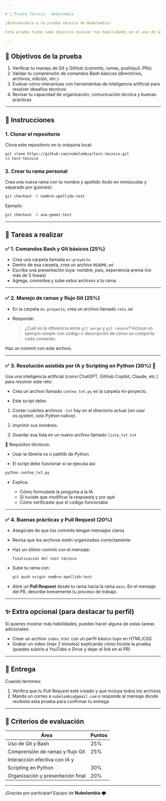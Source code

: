 ```yaml
---

# 🧪 Prueba Técnica - Nubelombia

¡Bienvenido/a a la prueba técnica de Nubelombia!

Esta prueba tiene como objetivo evaluar tus habilidades en el uso de Git y GitHub, comandos básicos de Bash, y tu capacidad para interactuar con herramientas de inteligencia artificial para resolver problemas técnicos.

---
```


## 🎯 Objetivos de la prueba

1. Verificar tu manejo de Git y GitHub (commits, ramas, push/pull, PRs)
2. Validar tu comprensión de comandos Bash básicos (directorios, archivos, edición, etc.)
3. Evaluar cómo interactúas con herramientas de inteligencia artificial para resolver desafíos técnicos
4. Revisar tu capacidad de organización, comunicación técnica y buenas prácticas

---

## 🧭 Instrucciones

### 1. Clonar el repositorio

Clona este repositorio en tu máquina local:

```bash
git clone https://github.com/nubelombia/test-tecnico.git
cd test-tecnico
````

### 2. Crear tu rama personal

Crea una nueva rama con tu nombre y apellido (todo en minúsculas y separado por guiones):

```bash
git checkout -b nombre-apellido-test
```

Ejemplo:

```bash
git checkout -b ana-gomez-test
```

---

## 🚀 Tareas a realizar

### ✅ 1. Comandos Bash y Git básicos (25%)

* Crea una carpeta llamada `mi-proyecto`
* Dentro de esa carpeta, crea un archivo `README.md`
* Escribe una presentación tuya: nombre, país, experiencia previa (no más de 5 líneas)
* Agrega, commitea y sube estos archivos a tu rama

---

### ✅ 2. Manejo de ramas y flujo Git (25%)

* En la carpeta `mi-proyecto`, crea un archivo llamado `reto.md`
* Responde:

  > ¿Cuál es la diferencia entre `git merge` y `git rebase`?
  > Incluye un ejemplo simple con código o descripción de cómo se comporta cada comando.

Haz un commit con este archivo.

---

### ✅ 3. Resolución asistida por IA y Scripting en Python (30%) 🐍

Usa una inteligencia artificial (como ChatGPT, GitHub Copilot, Claude, etc.) para resolver este reto:

* Crea un archivo llamado `conteo_txt.py` en la carpeta mi-proyecto.

* Este script debe:

1. Contar cuántos archivos `.txt` hay en el directorio actual (sin usar os.system, solo Python nativo).

2. Imprimir sus nombres.

3. Guardar esa lista en un nuevo archivo llamado `lista_txt.txt`

📌 Requisitos técnicos:

* Usar la librería os o pathlib de Python

* El script debe funcionar si se ejecuta así:

 ```bash
python conteo_txt.py
 ```
* Explica:

  * Cómo formulaste la pregunta a la IA
  * Si tuviste que modificar la respuesta y por qué
  * Cómo verificaste que el código funcionaba

---


### ✅ 4. Buenas prácticas y Pull Request (20%)

* Asegúrate de que tus commits tengan mensajes claros

* Revisa que los archivos estén organizados correctamente

* Haz un último commit con el mensaje:

  ```
  finalización del test técnico
  ```

* Sube tu rama con:

  ```bash
  git push origin nombre-apellido-test
  ```

* Abre un **Pull Request** desde tu rama hacia la rama `main`. En el mensaje del PR, describe brevemente tu proceso de trabajo.

---

## ✨ Extra opcional (para destacar tu perfil)

Si quieres mostrar más habilidades, puedes hacer alguna de estas tareas adicionales:

* Crear un archivo `index.html` con un perfil básico tuyo en HTML/CSS
* Grabar un video (máx 2 minutos) explicando cómo hiciste la prueba (puedes subirlo a YouTube o Drive y dejar el link en el PR)

---

## 📩 Entrega

Cuando termines:

1. Verifica que tu Pull Request esté creado y que incluya todos los archivos
2. Manda un correo a `nubelombia@gmail.com` o responde al mensaje donde recibiste esta prueba para confirmar tu entrega

---

## 🧮 Criterios de evaluación

| Área                              | Puntos |
| --------------------------------- | ------ |
| Uso de Git y Bash                 | 25%    |
| Comprensión de ramas y flujo Git  | 25%    |
| Interacción efectiva con IA y 
| Scripting en Python               | 30%    |
| Organización y presentación final | 20%    |

---

¡Gracias por participar!
Equipo de **Nubelombia 🌩️**

